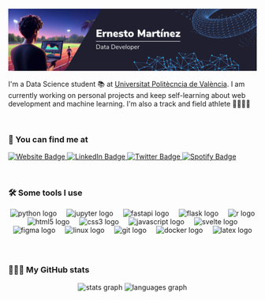 ![Title Banner](photo_left.png)

I'm a Data Science student 📚 at [Universitat Politècncia de València](https://www.upv.es). I am currently working on personal projects and keep self-learning about web development and machine learning. I'm also a track and field athlete 🏃🏽‍♂️😉

<br/>

### 🔎 You can find me at

<p>
  <a href="https://em4go.github.io/portfolio">
    <img src="https://img.shields.io/badge/-em4go.github.io-074784?style=flat-square&amp;labelColor=074784&amp;logo=Firefox&amp;link=https://em4go.github.io/em4go-blog" alt="Website Badge">
  </a>
  <a href="https://www.linkedin.com/in/ernestomg/">
    <img src="https://img.shields.io/badge/-@ernestomg-0a66c2?style=flat-square&amp;labelColor=0a66c2&amp;logo=LinkedIn&amp;link=https://www.linkedin.com/in/ernestomg/" alt="LinkedIn Badge">
  </a>
   <a href="https://twitter.com/3rnestomartinez">
     <img src="https://img.shields.io/badge/-@3rnestomartinez-0A0A0A?style=flat-square&amp;labelColor=0A0A0A&amp;logo=X&amp;link=https://twitter.com/3rnestomartinez" alt="Twitter Badge">
   </a>
  <a href="https://open.spotify.com/user/emago2004">
    <img src="https://img.shields.io/badge/-@em4go-1db954?style=flat-square&amp;labelColor=fff&amp;logo=Spotify&amp;link=https://open.spotify.com/user/emago2004" alt="Spotify Badge">
  </a>
</p>
<br/>

### 🛠️ Some tools I use

<div align="center">
  <img src="https://cdn.jsdelivr.net/gh/devicons/devicon/icons/python/python-original.svg" height="40" alt="python logo"  />
  <img width="12" />
  <img src="https://cdn.jsdelivr.net/gh/devicons/devicon/icons/jupyter/jupyter-original.svg" height="40" alt="jupyter logo"  />
  <img width="12" />
  <img src="https://cdn.jsdelivr.net/gh/devicons/devicon/icons/fastapi/fastapi-original.svg" height="40" alt="fastapi logo"  />
  <img width="12" />
  <img src="https://cdn.jsdelivr.net/gh/devicons/devicon/icons/flask/flask-original.svg" height="40" alt="flask logo"  />
  <img width="12" />
  <img src="https://cdn.jsdelivr.net/gh/devicons/devicon/icons/r/r-original.svg" height="40" alt="r logo"  />
  <img width="12" />
  <img src="https://cdn.jsdelivr.net/gh/devicons/devicon/icons/html5/html5-original.svg" height="40" alt="html5 logo"  />
  <img width="12" />
  <img src="https://cdn.jsdelivr.net/gh/devicons/devicon/icons/css3/css3-original.svg" height="40" alt="css3 logo"  />
  <img width="12" />
  <img src="https://cdn.jsdelivr.net/gh/devicons/devicon/icons/javascript/javascript-original.svg" height="40" alt="javascript logo"  />
  <img width="12" />
  <img src="https://cdn.jsdelivr.net/gh/devicons/devicon/icons/svelte/svelte-original.svg" height="40" alt="svelte logo"  />
  <img width="12" />
  <img src="https://cdn.jsdelivr.net/gh/devicons/devicon/icons/figma/figma-original.svg" height="40" alt="figma logo"  />
  <img width="12" />
  <img src="https://cdn.jsdelivr.net/gh/devicons/devicon/icons/linux/linux-original.svg" height="40" alt="linux logo"  />
  <img width="12" />
  <img src="https://cdn.jsdelivr.net/gh/devicons/devicon/icons/git/git-original.svg" height="40" alt="git logo"  />
  <img width="12" />
  <img src="https://cdn.jsdelivr.net/gh/devicons/devicon/icons/docker/docker-original.svg" height="40" alt="docker logo"  />
  <img width="12" />
  <img src="https://cdn.jsdelivr.net/gh/devicons/devicon/icons/latex/latex-original.svg" height="40" alt="latex logo"  />
</div>

###
<br/>

### 👨🏽‍💻 My GitHub stats


<div align="center">
  <img src="https://github-readme-stats.vercel.app/api?username=em4go&hide_title=false&hide_rank=false&show_icons=true&include_all_commits=true&count_private=true&disable_animations=false&theme=dracula&locale=en&hide_border=false&order=1" height="150" alt="stats graph"  />
  <img src="https://github-readme-stats.vercel.app/api/top-langs?username=em4go&locale=en&hide_title=false&layout=compact&card_width=320&langs_count=5&theme=dracula&hide_border=false&order=2" height="150" alt="languages graph"  />
</div>

###
<!--
**em4go/em4go** is a ✨ _special_ ✨ repository because its `README.md` (this file) appears on your GitHub profile.

Here are some ideas to get you started:

- 🔭 I’m currently working on ...
- 🌱 I’m currently learning ...
- 👯 I’m looking to collaborate on ...
- 🤔 I’m looking for help with ...
- 💬 Ask me about ...
- 📫 How to reach me: ...
- 😄 Pronouns: ...
- ⚡ Fun fact: ...
- My tech stack
-->
